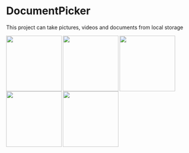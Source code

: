 # DocumentPicker

This project can take pictures, videos and documents from local storage

<img src="http://i65.tinypic.com/iedm45.png" width="150" align="left">
<img src="http://i65.tinypic.com/px091.png" width="150" align="left">
<img src="http://i65.tinypic.com/4tu1r7.png" width="150" align="left">
<img src="http://i66.tinypic.com/2q857hu.png" width="150" align="left">
<img src="http://i63.tinypic.com/2ikf5td.png" width="150" align="left">
